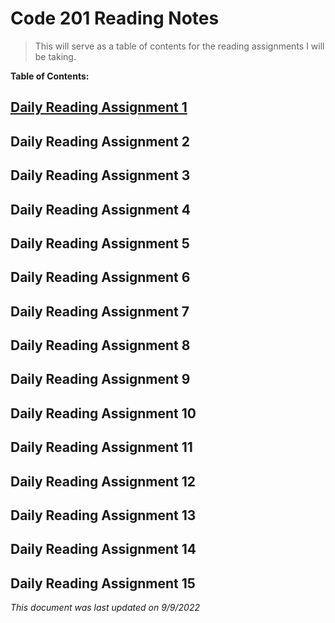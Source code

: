 # Code 201 Reading Notes

>This will serve as a table of contents for the reading assignments I will be taking. 

**Table of Contents:**

## [Daily Reading Assignment 1](https://github.com/tm-LBenson/reading-notes/blob/main/read-01.md)

## Daily Reading Assignment 2

## Daily Reading Assignment 3

## Daily Reading Assignment 4

## Daily Reading Assignment 5

## Daily Reading Assignment 6

## Daily Reading Assignment 7

## Daily Reading Assignment 8

## Daily Reading Assignment 9

## Daily Reading Assignment 10

## Daily Reading Assignment 11

## Daily Reading Assignment 12

## Daily Reading Assignment 13

## Daily Reading Assignment 14

## Daily Reading Assignment 15

*This document was last updated on 9/9/2022*

